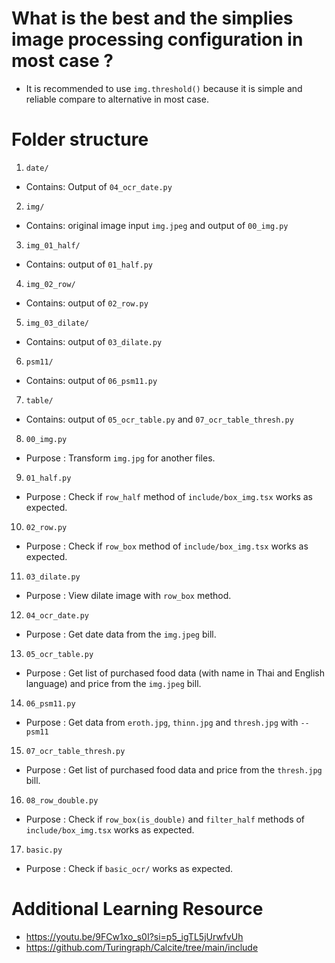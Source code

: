 # What is the best and the simplies image processing configuration in most case ?

*   It is recommended to use `img.threshold()` because it is simple and reliable compare to alternative in most case.

# Folder structure

1.  `date/`
-   Contains: Output of `04_ocr_date.py`
2.  `img/`
-   Contains: original image input `img.jpeg` and output of `00_img.py`
3.  `img_01_half/`
-   Contains: output of `01_half.py`
4.  `img_02_row/`
-   Contains: output of `02_row.py`
5.  `img_03_dilate/`
-   Contains: output of `03_dilate.py`
6.  `psm11/`
-   Contains: output of `06_psm11.py`
7.  `table/`
-   Contains: output of `05_ocr_table.py` and `07_ocr_table_thresh.py`
8.  `00_img.py`
-   Purpose : Transform `img.jpg` for another files.
9.  `01_half.py`
-   Purpose : Check if `row_half` method of `include/box_img.tsx` works as expected.
10. `02_row.py`
-   Purpose : Check if `row_box` method of `include/box_img.tsx` works as expected.
11. `03_dilate.py`
-   Purpose : View dilate image with `row_box` method.
12. `04_ocr_date.py`
-   Purpose : Get date data from the `img.jpeg` bill.
13. `05_ocr_table.py`
-   Purpose : Get list of purchased food data (with name in Thai and English language) and price from the `img.jpeg` bill.
14. `06_psm11.py`
-   Purpose : Get data from `eroth.jpg`, `thinn.jpg` and `thresh.jpg` with `--psm11`
15. `07_ocr_table_thresh.py`
-   Purpose : Get list of purchased food data and price from the `thresh.jpg` bill.
16. `08_row_double.py`
-   Purpose : Check if `row_box(is_double)` and `filter_half` methods of `include/box_img.tsx` works as expected.
17. `basic.py`
-   Purpose : Check if `basic_ocr/` works as expected.

# Additional Learning Resource

*   https://youtu.be/9FCw1xo_s0I?si=p5_igTL5jUrwfvUh
*   https://github.com/Turingraph/Calcite/tree/main/include
